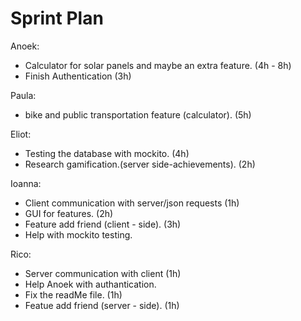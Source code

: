 # Sprint Plan 

Anoek:
- Calculator for solar panels and maybe an extra feature. (4h - 8h)  
- Finish Authentication (3h)  

Paula:
- bike and public transportation  feature (calculator). (5h)  

Eliot:
- Testing the database with mockito. (4h)
- Research gamification.(server side-achievements). (2h)  

Ioanna:
- Client communication with server/json requests (1h)  
- GUI for features. (2h)  
- Feature add friend (client - side). (3h)  
- Help with mockito testing.  


Rico:     
- Server communication with client (1h)  
- Help Anoek  with authantication.  
- Fix the readMe file. (1h)  
- Featue add friend (server - side). (1h)  


